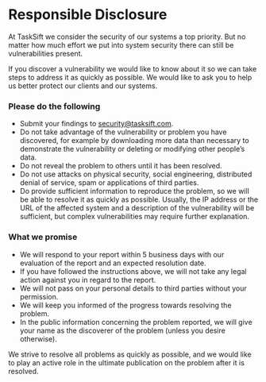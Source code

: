 # Responsible Disclosure

At TaskSift we consider the security of our systems a top priority. But no matter how much effort we put into system security there can still be vulnerabilities present.

If you discover a vulnerability we would like to know about it so we can take steps to address it as quickly as possible. We would like to ask you to help us better protect our clients and our systems.

### Please do the following

* Submit your findings to [security@tasksift.com](mailto:security@tasksift.com).
* Do not take advantage of the vulnerability or problem you have discovered, for example by downloading more data than necessary to demonstrate the vulnerability or deleting or modifying other people’s data.
* Do not reveal the problem to others until it has been resolved.
* Do not use attacks on physical security, social engineering, distributed denial of service, spam or applications of third parties.
* Do provide sufficient information to reproduce the problem, so we will be able to resolve it as quickly as possible. Usually, the IP address or the URL of the affected system and a description of the vulnerability will be sufficient, but complex vulnerabilities may require further explanation.

### What we promise

* We will respond to your report within 5 business days with our evaluation of the report and an expected resolution date.
* If you have followed the instructions above, we will not take any legal action against you in regard to the report.
* We will not pass on your personal details to third parties without your permission.
* We will keep you informed of the progress towards resolving the problem.
* In the public information concerning the problem reported, we will give your name as the discoverer of the problem \(unless you desire otherwise\).

We strive to resolve all problems as quickly as possible, and we would like to play an active role in the ultimate publication on the problem after it is resolved.

